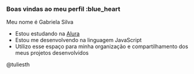 ### Boas vindas ao meu perfil :blue_heart
Meu nome é Gabriela Silva

- Estou estudando na [Alura](https://www.alura.com.br)
- Estou me desenvolvendo na linguagem JavaScript
- Utilizo esse espaço para minha organização e compartilhamento dos meus projetos desenvolvidos

@tuliesth



